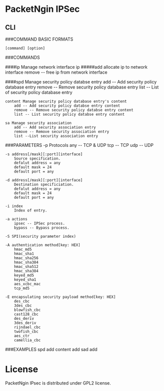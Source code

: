 # PacketNgin IPSec

## CLI

###COMMAND BASIC FORMATS

	[command] [option]

###COMMANDS

####ip
	Manage network interface ip
#####add
	allocate ip to network interface
		remove -- free ip from network interface

####spd
	Manage security policy databse entry
		add -- Add security policy database entry
		remove -- Remove security policy database entry
		list -- List of security policy database entry

	content Manage security policy database entry's content
		add -- Add security policy databse entry content
		remove -- Remove security policy databse entry content
		list -- List security policy databse entry content

	sa Manage security association
		add -- Add security association entry
		remove -- Remove security association entry
		list --List security association entry

###PARAMETERS
	-p Protocols
		any -- TCP & UDP
		tcp -- TCP
		udp -- UDP

	-s address[/mask][:port][interface]
		Source specification.
		defalut address = any
		default mask = 24
		default port = any

	-d address[/mask][:port][interface]
		Destination specificiation.
		defalut address = any
		default mask = 24
		default port = any

	-i index
		Index of entry.

	-a actions
		ipsec -- IPSec process.
		bypass -- Bypass process.

	-S SPI(security parameter index)

	-A authentication method[key: HEX]
		hmac_md5
		hmac_sha1
		hmac_sha256
		hmac_sha384
		hmac_sha512
		hmac_sha384
		keyed_md5
		keyed_sha1
		aes_xcbc_mac
		tcp_md5

	-E encapsulating security payload method[key: HEX]
		des_cbc
		3des_cbc
		blowfish_cbc
		cast128_cbc
		des_deriv
		3des_deriv
		rijndael_cbc
		twofish_cbc
		aes_ctr
		camellia_cbc

###EXAMPLES
	spd add
	content add 
	sad add

# License

PacketNgin IPsec is distributed under GPL2 license.
